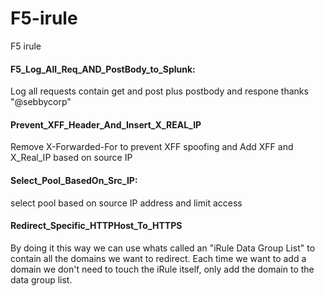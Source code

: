 # F5-irule
F5 irule 

#### F5_Log_All_Req_AND_PostBody_to_Splunk: 
Log all requests contain get and post plus postbody and respone
thanks "@sebbycorp"

#### Prevent_XFF_Header_And_Insert_X_REAL_IP
Remove X-Forwarded-For to prevent XFF spoofing and Add XFF and X_Real_IP based on source IP 

#### Select_Pool_BasedOn_Src_IP:
select pool based on source IP address and limit access

#### Redirect_Specific_HTTPHost_To_HTTPS
By doing it this way we can use whats called an "iRule Data Group List" to contain all the domains we want to redirect.
Each time we want to add a domain we don't need to touch the iRule itself, only add the domain to the data group list.
